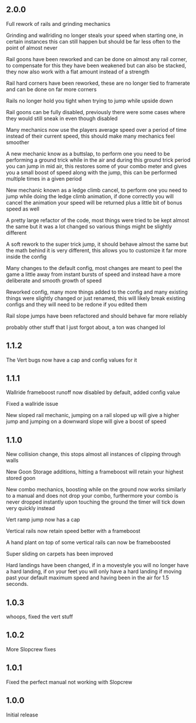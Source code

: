## 2.0.0
Full rework of rails and grinding mechanics

Grinding and wallriding no longer steals your speed when starting one, in certain instances this can still happen but should be far less often to the point of almost never

Rail goons have been reworked and can be done on almost any rail corner, to compensate for this they have been weakened but can also be stacked, they now also work with a flat amount instead of a strength

Rail hard corners have been reworked, these are no longer tied to framerate and can be done on far more corners

Rails no longer hold you tight when trying to jump while upside down

Rail goons can be fully disabled, previously there were some cases where they would still sneak in even though disabled

Many mechanics now use the players average speed over a period of time instead of their current speed, this should make many mechanics feel smoother

A new mechanic know as a buttslap, to perform one you need to be performing a ground trick while in the air and during this ground trick period you can jump in mid air, this restores some of your combo meter and gives you a small boost of speed along with the jump, this can be performed multiple times in a given period

New mechanic known as a ledge climb cancel, to perform one you need to jump while doing the ledge climb animation, if done correctly you will cancel the animation your speed will be returned plus a little bit of bonus speed as well

A pretty large refactor of the code, most things were tried to be kept almost the same but it was a lot changed so various things might be slightly different

A soft rework to the super trick jump, it should behave almost the same but the math behind it is very different, this allows you to customize it far more inside the config

Many changes to the default config, most changes are meant to peel the game a little away from instant bursts of speed and instead have a more deliberate and smooth growth of speed

Reworked config, many more things added to the config and many existing things were slightly changed or just renamed, this will likely break existing configs and they will need to be redone if you edited them

Rail slope jumps have been refactored and should behave far more reliably

probably other stuff that I just forgot about, a ton was changed lol


## 1.1.2
The Vert bugs now have a cap and config values for it


## 1.1.1
Wallride frameboost runoff now disabled by default, added config value

Fixed a wallride issue

New sloped rail mechanic, jumping on a rail sloped up will give a higher jump and jumping on a downward slope will give a boost of speed


## 1.1.0
New collision change, this stops almost all instances of clipping through walls

New Goon Storage additions, hitting a frameboost will retain your highest stored goon

New combo mechanics, boosting while on the ground now works similarly to a manual and does not drop your combo, furthermore your combo is never dropped instantly upon touching the ground the timer will tick down very quickly instead

Vert ramp jump now has a cap

Vertical rails now retain speed better with a frameboost

A hand plant on top of some vertical rails can now be frameboosted

Super sliding on carpets has been improved

Hard landings have been changed, if in a movestyle you will no longer have a hard landing, if on your feet you will only have a hard landing if moving past your default maximum speed and having been in the air for 1.5 seconds.


## 1.0.3
whoops, fixed the vert stuff


## 1.0.2
More Slopcrew fixes


## 1.0.1
Fixed the perfect manual not working with Slopcrew


## 1.0.0
Initial release